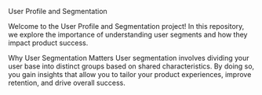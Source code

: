 User Profile and Segmentation

Welcome to the User Profile and Segmentation project! 
In this repository, we explore the importance of understanding user segments and how they impact product success. 

Why User Segmentation Matters
User segmentation involves dividing your user base into distinct groups based on shared characteristics. 
By doing so, you gain insights that allow you to tailor your product experiences, improve retention, and drive overall success. 
